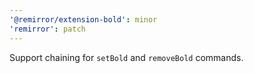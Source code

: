 ```yaml
---
'@remirror/extension-bold': minor
'remirror': patch
---
```


Support chaining for `setBold` and `removeBold` commands.
